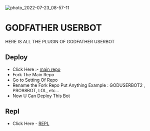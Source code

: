 ![photo_2022-07-23_08-57-11](https://user-images.githubusercontent.com/109682273/180614605-c7931fae-c7ef-4392-80fd-22aeac18359a.jpg)
# GODFATHER USERBOT
HERE IS ALL THE PLUGIN OF GODFATHER USERBOT

## Deploy 
- Click Here :- [main repo](https://github.com/Godfatherakkii/Godfather_Userbot)
- Fork The Main Repo 
- Go to Setting Of Repo 
- Rename the Fork Repo Put Anything Example : GODUSERBOT2 , PRO98BOT, LOL, etc...
- Now U Can Deploy This Bot

## Repl
- Click Here - [REPL]()
